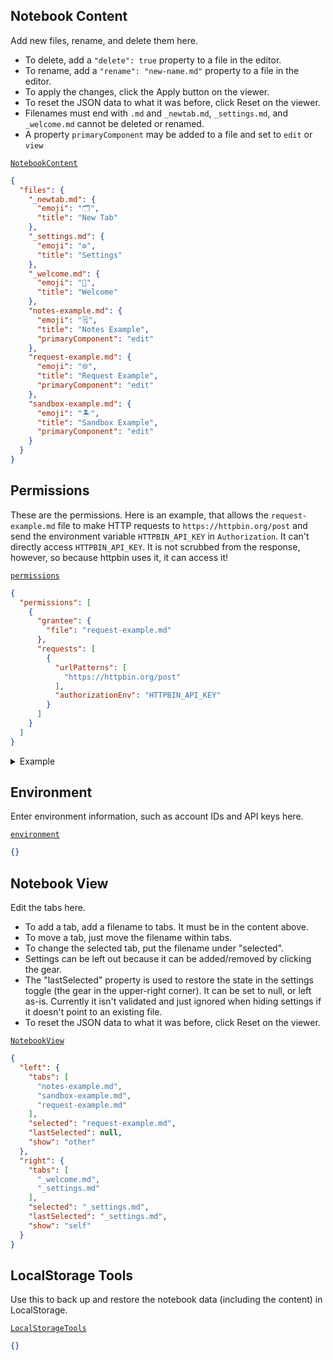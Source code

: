 ## Notebook Content

Add new files, rename, and delete them here.

- To delete, add a `"delete": true` property to a file in the editor.
- To rename, add a `"rename": "new-name.md"` property to a file in the editor.
- To apply the changes, click the Apply button on the viewer.
- To reset the JSON data to what it was before, click Reset on the viewer.
- Filenames must end with `.md` and `_newtab.md`, `_settings.md`, and `_welcome.md` cannot be deleted or renamed.
- A property `primaryComponent` may be added to a file and set to `edit` or `view`

[`NotebookContent`](https://macchiato.dev/component/#NotebookContent)

```json
{
  "files": {
    "_newtab.md": {
      "emoji": "🗂",
      "title": "New Tab"
    },
    "_settings.md": {
      "emoji": "⚙️",
      "title": "Settings"
    },
    "_welcome.md": {
      "emoji": "👋",
      "title": "Welcome"
    },
    "notes-example.md": {
      "emoji": "🗒",
      "title": "Notes Example",
      "primaryComponent": "edit"
    },
    "request-example.md": {
      "emoji": "🌐",
      "title": "Request Example",
      "primaryComponent": "edit"
    },
    "sandbox-example.md": {
      "emoji": "🏝",
      "title": "Sandbox Example",
      "primaryComponent": "edit"
    }
  }
}
```

## Permissions

These are the permissions. Here is an example, that allows the `request-example.md` file to make HTTP requests to `https://httpbin.org/post` and send the environment variable `HTTPBIN_API_KEY` in `Authorization`. It can't directly access `HTTPBIN_API_KEY`. It is not scrubbed from the response, however, so because httpbin uses it, it can access it!

[`permissions`](https://macchiato.dev/component/#Permissions)

```json
{
  "permissions": [
    {
      "grantee": {
        "file": "request-example.md"
      },
      "requests": [
        {
          "urlPatterns": [
            "https://httpbin.org/post"
          ],
          "authorizationEnv": "HTTPBIN_API_KEY"
        }
      ]
    }
  ]
}
```

<details>
  <summary>Example</summary>

```json
{
  "permissions": [
    {
      "grantee": {
        "file": "request-example.md"
      },
      "requests": [
        {
          "urlPatterns": [
            "https://httpbin.org/post"
          ],
          "authorizationEnv": "HTTPBIN_API_KEY"
        }
      ]
    }
  ]
}
```

</details>

## Environment

Enter environment information, such as account IDs and API keys here.

[`environment`](https://macchiato.dev/component/#Environment)

```json
{}
```

## Notebook View

Edit the tabs here.

- To add a tab, add a filename to tabs. It must be in the content above.
- To move a tab, just move the filename within tabs.
- To change the selected tab, put the filename under "selected".
- Settings can be left out because it can be added/removed by clicking the gear.
- The "lastSelected" property is used to restore the state in the settings toggle
  (the gear in the upper-right corner). It can be set to null, or left as-is.
  Currently it isn't validated and just ignored when hiding settings if it
  doesn't point to an existing file.
- To reset the JSON data to what it was before, click Reset on the viewer.

[`NotebookView`](https://macchiato.dev/component/#NotebookView)

```json
{
  "left": {
    "tabs": [
      "notes-example.md",
      "sandbox-example.md",
      "request-example.md"
    ],
    "selected": "request-example.md",
    "lastSelected": null,
    "show": "other"
  },
  "right": {
    "tabs": [
      "_welcome.md",
      "_settings.md"
    ],
    "selected": "_settings.md",
    "lastSelected": "_settings.md",
    "show": "self"
  }
}
```

## LocalStorage Tools

Use this to back up and restore the notebook data (including the content) in LocalStorage.

[`LocalStorageTools`](https://macchiato.dev/component/#LocalStorageTools)

```json
{}
```
